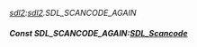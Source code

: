 _[sdl2](../../modules/sdl2/sdl2-module.md):[sdl2](../../modules/sdl2/sdl2-module.md).SDL\_SCANCODE\_AGAIN_
##### Const SDL\_SCANCODE\_AGAIN:[SDL_Scancode](../../modules/sdl2/sdl2-sdl_scancode.md)
